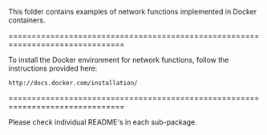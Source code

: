 This folder contains examples of network functions implemented in Docker 
containers.

===============================================================================

To install the Docker environment for network functions, follow the instructions
provided here:

	http://docs.docker.com/installation/  

===============================================================================

Please check individual README's in each sub-package.
